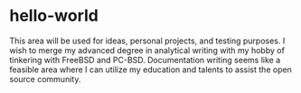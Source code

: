 # hello-world
This area will be used for ideas, personal projects, and testing purposes.
I wish to merge my advanced degree in analytical writing with my hobby of tinkering with FreeBSD and PC-BSD.
Documentation writing seems like a feasible area where I can utilize my education and talents to assist the open source community.
